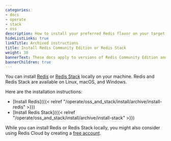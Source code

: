 ```yaml
---
categories:
- docs
- operate
- stack
- oss
description: How to install your preferred Redis flavor on your target platform
hideListLinks: true
linkTitle: Archived instructions
title: Install Redis Community Edition or Redis Stack
weight: 30
bannerText: These docs apply to versions of Redis Community Edition and Redis Stack earlier than 8.0.0.
bannerChildren: true
---
```


You can install [Redis](https://redis.io/about/) or [Redis Stack](https://redis.io/about/about-stack/) locally on your machine. Redis and Redis Stack are available on Linux, macOS, and Windows.

Here are the installation instructions:

* [Install Redis]({{< relref "/operate/oss_and_stack/install/archive/install-redis" >}})
* [Install Redis Stack]({{< relref "/operate/oss_and_stack/install/archive/install-stack" >}})

While you can install Redis or Redis Stack locally, you might also consider using Redis Cloud by creating a [free account](https://redis.com/try-free/?utm_source=redisio&utm_medium=referral&utm_campaign=2023-09-try_free&utm_content=cu-redis_cloud_users).
